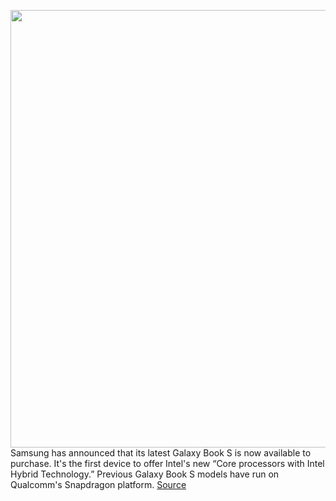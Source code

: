 <img src='https://cdn.vox-cdn.com/thumbor/1zDarRGuO4svdxGw8IchVir6dWw=/0x0:2068x1336/1200x800/filters:focal(869x503:1199x833)/cdn.vox-cdn.com/uploads/chorus_image/image/67072464/Screen_Shot_2020_07_17_at_12.05.06_PM.0.png' width='700px' /><br/>
Samsung has announced that its latest Galaxy Book S is now available to purchase. It's the first device to offer Intel's new “Core processors with Intel Hybrid Technology.” Previous Galaxy Book S models have run on Qualcomm's Snapdragon platform.
<a href='https://www.theverge.com/2020/7/17/21328470/samsung-galaxy-book-s-intel-hybrid-lakefield-announced-price-release-date'> Source <a/>